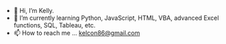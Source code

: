 - 👋 Hi, I’m Kelly.
- 🌱 I’m currently learning Python, JavaScript, HTML, VBA, advanced Excel functions, SQL, Tableau, etc.
- 📫 How to reach me ... kelcon86@gmail.com


